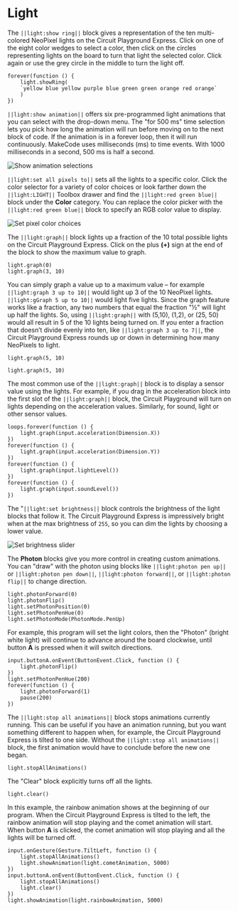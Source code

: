 # Light

The `||light:show ring||` block gives a representation of the ten multi-colored NeoPixel lights on the Circuit Playground Express. Click on one of the eight color wedges to select a color, then click on the circles representing lights on the board to turn that light the selected color. Click again or use the grey circle in the middle to turn the light off.

```block
forever(function () {
    light.showRing(
    `yellow blue yellow purple blue green green orange red orange`
    )
})
```

`||light:show animation||` offers six pre-programmed light animations that you can select with the drop-down menu. The "for 500 ms" time selection lets you pick how long the animation will run before moving on to the next block of code. If the animation is in a forever loop, then it will run continuously. MakeCode uses milliseconds (ms) to time events. With 1000 milliseconds in a second, 500 ms is half a second.

![Show animation selections](/static/courses/maker/general/coding/show-animation.png)

`||light:set all pixels to||` sets all the lights to a specific color. Click the color selector for a variety of color choices or look farther down the `||light:LIGHT||` Toolbox drawer and find the `||light:red green blue||` block under the **Color** category. You can replace the color picker with the `||light:red green blue||` block to specify an RGB color value to display.

![Set pixel color choices](/static/courses/maker/general/coding/set-all-pixels.png)

The `||light:graph||` block lights up a fraction of the 10 total possible lights on the Circuit Playground Express. Click on the plus **(+)** sign at the end of the block to show the maximum value to graph.

```block
light.graph(0)
light.graph(3, 10)
```

You can simply graph a value up to a maximum value – for example `||light:graph 3 up to 10||` would light up 3 of the 10 NeoPixel lights. `||light:gGraph 5 up to 10||` would light five lights. Since the graph feature works like a fraction, any two numbers that equal the fraction "½" will light up half the lights. So, using `||light:graph||` with (5,10), (1,2), or (25, 50) would all result in 5 of the 10 lights being turned on. If you enter a fraction that doesn’t divide evenly into ten, like `||light:graph 3 up to 7||`, the Circuit Playground Express rounds up or down in determining how many NeoPixels to light.

```blocks
light.graph(5, 10)
```

```sim
light.graph(5, 10)
```

The most common use of the `||light:graph||` block is to display a sensor value using the lights. For example, if you drag in the acceleration block into the first slot of the `||light:graph||` block, the Circuit Playground will turn on lights depending on the acceleration values. Similarly, for sound, light or other sensor values.

```block
loops.forever(function () {
    light.graph(input.acceleration(Dimension.X))
})
forever(function () {
    light.graph(input.acceleration(Dimension.Y))
})
forever(function () {
    light.graph(input.lightLevel())
})
forever(function () {
    light.graph(input.soundLevel())
})
```

The "`||light:set brightness||` block controls the brightness of the light blocks that follow it. The Circuit Playground Express is impressively bright when at the max brightness of `255`, so you can dim the lights by choosing a lower value.

![Set brightness slider](/static/courses/maker/general/coding/set-brightness.png)

The **Photon** blocks give you more control in creating custom animations. You can "draw" with the photon using blocks like `||light:photon pen up||` or `||light:photon pen down||`, `||light:photon forward||`, or `||light:photon flip||` to change direction.

```cards
light.photonForward(0)
light.photonFlip()
light.setPhotonPosition(0)
light.setPhotonPenHue(0)
light.setPhotonMode(PhotonMode.PenUp)
```

  


For example, this program will set the light colors, then the "Photon" (bright white light) will continue to advance around the board clockwise, until button **A** is pressed when it will switch directions.

```blocks
input.buttonA.onEvent(ButtonEvent.Click, function () {
    light.photonFlip()
})
light.setPhotonPenHue(200)
forever(function () {
    light.photonForward(1)
    pause(200)
})
```

The `||light:stop all animations||` block stops animations currently running. This can be useful if you have an animation running, but you want something different to happen when, for example, the Circuit Playground Express is tilted to one side. Without the `||light:stop all animations||` block, the first animation would have to conclude before the new one began.

```block
light.stopAllAnimations()
```

The "Clear" block explicitly turns off all the lights.

```block
light.clear()
```

In this example, the rainbow animation shows at the beginning of our program. When the Circuit Playground Express is tilted to the left, the rainbow animation will stop playing and the comet animation will start. When button **A** is clicked, the comet animation will stop playing and all the lights will be turned off.

```blocks
input.onGesture(Gesture.TiltLeft, function () {
    light.stopAllAnimations()
    light.showAnimation(light.cometAnimation, 5000)
})
input.buttonA.onEvent(ButtonEvent.Click, function () {
    light.stopAllAnimations()
    light.clear()
})
light.showAnimation(light.rainbowAnimation, 5000)
```